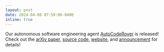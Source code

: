 ```yaml
---
layout: post
date: 2024-04-08 07:59:00-0400
inline: true
---
```


Our autonomous software engineering agent [AutoCodeRover](https://github.com/nus-apr/auto-code-rover) is released!
Check out the [arXiv paper](https://arxiv.org/abs/2404.05427), [source code](https://github.com/nus-apr/auto-code-rover), [website](https://autocoderover.dev/), and [announcement](https://x.com/AbhikRoychoudh1/status/1777494000611852515) for details!
